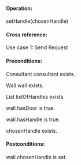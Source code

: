 #### Operation: 

setHandle(chosenHandle) 

#### Cross reference: 

Use case 1: Send Request 

#### Preconditions: 



Consultant consultant exists. 

Wall wall exists. 

List listOfHandles exists. 

wall.hasDoor is true.

wall.hasHandle is true.

chosenHandle exists.

#### Postconditions: 

wall.chosenHandle is set. 
